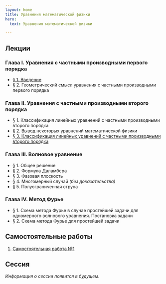 ```yaml
---
layout: home
title: Уравнения математической физики
hero:
  text: Уравнения математической физики

---
```


## Лекции

### Глава I. Уравнения с частными производными первого порядка

* [§ 1. Введение](./2025/lectures/01/)
* § 2. Геометрический смысл уравнения с частными производными первого порядка

### Глава II. Уравнения с частными производными второго порядка

* § 1. Классификация линейных уравнений с частными производными второго порядка
* § 2. Вывод некоторых уравнений математической физики
* [§ 3. Классификация линейных уравнений с частными производными второго порядка](./2025/lectures/03/)

### Глава III. Волновое уравнение

* § 1. Общее решение
* § 2. Формула Даламбера
* § 3. Фазовая плоскость
* § 4. Многомерный случай *(без доказательства)*
* § 5. Полуограниченная струна

### Глава IV. Метод Фурье

* § 1. Схема метода Фурье в случае простейшей задачи для одномерного волнового уравнения. Постановка задачи
* § 2. Схема метода Фурье для простейшей задачи

## Самостоятельные работы

1. [Самостоятельная работа №1](./2025/tests/01/)

## Сессия
*Информация о сессии появится в будущем.*